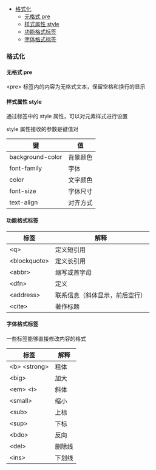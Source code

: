   
  
- [格式化](#格式化 )
  - [无格式 pre](#无格式-pre )
  - [样式属性 style](#样式属性-style )
  - [功能格式标签](#功能格式标签 )
  - [字体格式标签](#字体格式标签 )
  
###  格式化
  
####  无格式 pre
  
\<pre\> 标签内的内容为无格式文本，保留空格和换行的显示
  
####  样式属性 style
  
通过标签中的 style 属性，可以对元素样式进行设置
  
style 属性接收的参数是键值对
  
|键|值|
|--|--|
|background-color|背景颜色|
|font-family|字体|
|color|文字颜色|
|font-size|字体尺寸|
|text-align|对齐方式|
  
####  功能格式标签
  
|标签|解释|
|--|--|
|\<q\>| 定义短引用|
|\<blockquote\> |定义长引用|
|\<abbr\>|缩写或首字母|
|\<dfn\>|定义|
|\<address\>|联系信息（斜体显示，前后空行）|
|\<cite\>|著作标题|
  
####  字体格式标签
  
一些标签能够直接修改内容的格式
  
|标签|解释|
|--|--|
|\<b\> \<strong\>|粗体|
|\<big\>|加大|
|\<em\> \<i\>|斜体|
|\<small\>|缩小|
|\<sub\>|上标|
|\<sup\>|下标|
|\<bdo\>|反向|
|\<del\>|删除线|
|\<ins\>|下划线|
  
